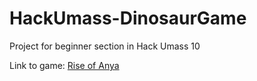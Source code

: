 # HackUmass-DinosaurGame
Project for beginner section in Hack Umass 10

Link to game: [Rise of Anya](https://riseofanya.netlify.app/)
